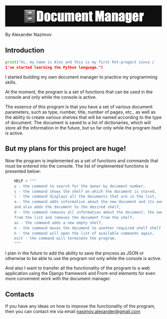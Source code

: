![Document_Manager.png](img/Document_Manager.png)

By Alexander Nazimov


## Introduction 

```python
print("Hi, my name is Alex and this is my first Pet-progect since /
I've started learning the Python language.")
```
 
I started building my own document manager to practice my programming skills.

At the moment, the program is a set of functions that can be used in the console and only while the console is active.

The essence of this program is that you have a set of various document parameters, such as type, number, title, number of pages, etc., as well as the ability to create various shelves that will be named according to the type of document.
The document is saved to a list of dictionaries, which will store all the information in the future, but so far only while the program itself is active.

## But my plans for this project are huge!

Now the program is implemented as a set of functions and commands that must be entered into the console.
The list of implemented functions is presented below:

```python
    HELP = """
    p - the command to search for the owner by document number,
    s - the command shows the shelf on which the document is stored,
    l - the command displays all the documents that are in the list,
    a - the command adds information about the new document and its owner, 
    and also adds the document to the desired shelf,
    d - the command removes all information about the document, the owner 
    from the list and removes the document from the shelf,
    as - the command adds a new empty shelf,
    m - the command moves the document to another required shelf shelf
    h - the command will open the list of available commands again,
    exit - the command will terminate the program.
    """
```

I plan in the future to add the ability to save the process as JSON or otherwise to be able to use the program not only while the console is active.

And also I want to transfer all the functionality of the program to a web application using the Django framework and Front-end elements for even more convenient work with the document manager.

## Contacts
If you have any ideas on how to improve the functionality of the program, then you can contact me via email nasimov.alexander@gmail.com